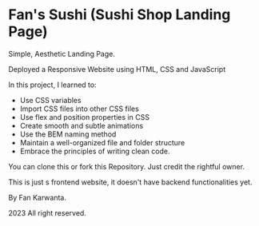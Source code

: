 # Fan's Sushi (Sushi Shop Landing Page)

Simple, Aesthetic Landing Page.

Deployed a Responsive Website using HTML, CSS and JavaScript



In this project, I learned to:
- Use CSS variables
- Import CSS files into other CSS files
- Use flex and position properties in CSS
- Create smooth and subtle animations
- Use the BEM naming method
- Maintain a well-organized file and folder structure
-  Embrace the principles of writing clean code.

You can clone this or fork this Repository. Just credit the rightful owner.

This is just s frontend website, it doesn't have backend functionalities yet.

By Fan Karwanta.

2023 All right reserved.



